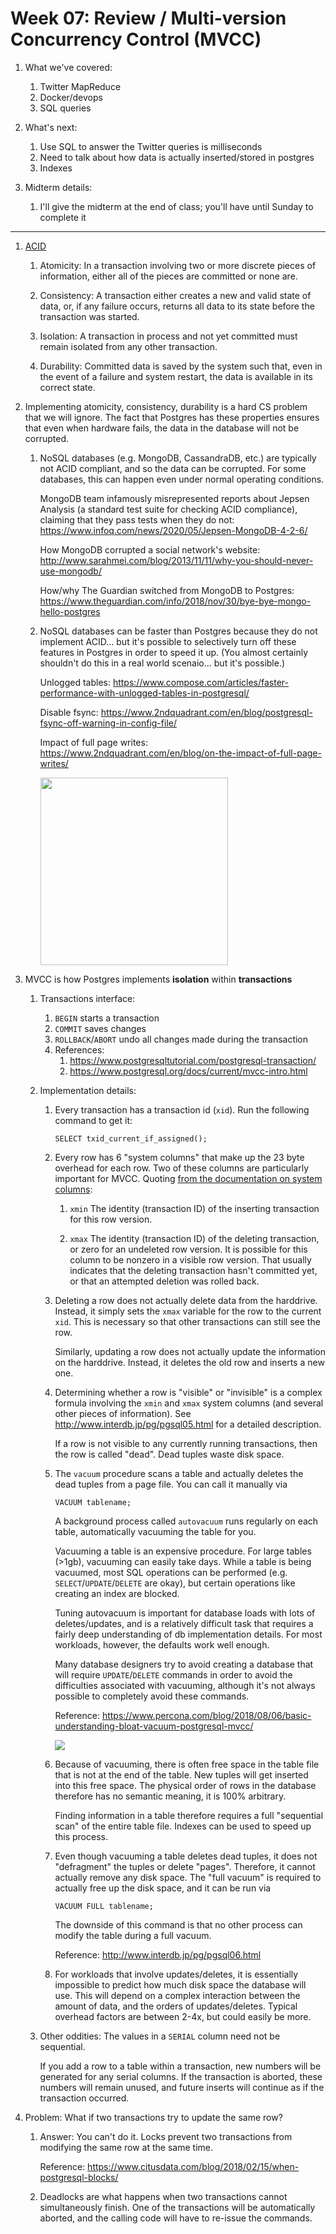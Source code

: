 # Week 07: Review / Multi-version Concurrency Control (MVCC)

1. What we've covered:
    1. Twitter MapReduce
    1. Docker/devops
    1. SQL queries

1. What's next:
    1. Use SQL to answer the Twitter queries is milliseconds
    1. Need to talk about how data is actually inserted/stored in postgres
    1. Indexes

1. Midterm details:
    1. I'll give the midterm at the end of class; you'll have until Sunday to complete it

---

1. [ACID](https://en.wikipedia.org/wiki/ACID)

    1. Atomicity: In a transaction involving two or more discrete pieces of information, either all of the pieces are committed or none are.

    1. Consistency: A transaction either creates a new and valid state of data, or, if any failure occurs, returns all data to its state before the transaction was started.

    1. Isolation: A transaction in process and not yet committed must remain isolated from any other transaction.

    1. Durability: Committed data is saved by the system such that, even in the event of a failure and system restart, the data is available in its correct state.

1. Implementing atomicity, consistency, durability is a hard CS problem that we will ignore.
   The fact that Postgres has these properties ensures that even when hardware fails,
   the data in the database will not be corrupted.

   1. NoSQL databases (e.g. MongoDB, CassandraDB, etc.) are typically not ACID compliant,
      and so the data can be corrupted.
      For some databases, this can happen even under normal operating conditions.

      MongoDB team infamously misrepresented reports about Jepsen Analysis (a standard test suite for checking ACID compliance),
      claiming that they pass tests when they do not: https://www.infoq.com/news/2020/05/Jepsen-MongoDB-4-2-6/

      How MongoDB corrupted a social network's website: http://www.sarahmei.com/blog/2013/11/11/why-you-should-never-use-mongodb/

      How/why The Guardian switched from MongoDB to Postgres: https://www.theguardian.com/info/2018/nov/30/bye-bye-mongo-hello-postgres

   1. NoSQL databases can be faster than Postgres because they do not implement ACID...
      but it's possible to selectively turn off these features in Postgres in order to speed it up.
      (You almost certainly shouldn't do this in a real world scenaio... but it's possible.)

      Unlogged tables: https://www.compose.com/articles/faster-performance-with-unlogged-tables-in-postgresql/

      Disable fsync: https://www.2ndquadrant.com/en/blog/postgresql-fsync-off-warning-in-config-file/

      Impact of full page writes: https://www.2ndquadrant.com/en/blog/on-the-impact-of-full-page-writes/

      <img src=nosql.jpeg width=300px />

1. MVCC is how Postgres implements **isolation** within **transactions**

    1. Transactions interface:
        1. `BEGIN` starts a transaction
        1. `COMMIT` saves changes
        1. `ROLLBACK`/`ABORT` undo all changes made during the transaction
        1. References: 
            1. https://www.postgresqltutorial.com/postgresql-transaction/
            1. https://www.postgresql.org/docs/current/mvcc-intro.html

    1. Implementation details:
        1. Every transaction has a transaction id (`xid`).
           Run the following command to get it:
           ```
           SELECT txid_current_if_assigned();
           ```

        1. Every row has 6 "system columns" that make up the 23 byte overhead for each row.
           Two of these columns are particularly important for MVCC.
           Quoting [from the documentation on system columns](https://www.postgresql.org/docs/13/ddl-system-columns.html):

           1. `xmin`
              The identity (transaction ID) of the inserting transaction for this row version.

           1. `xmax`
              The identity (transaction ID) of the deleting transaction, or zero for an undeleted row version.
              It is possible for this column to be nonzero in a visible row version.
              That usually indicates that the deleting transaction hasn't committed yet, or that an attempted deletion was rolled back.

        1. Deleting a row does not actually delete data from the harddrive.
           Instead, it simply sets the `xmax` variable for the row to the current `xid`.
           This is necessary so that other transactions can still see the row.

           Similarly, updating a row does not actually update the information on the harddrive.
           Instead, it deletes the old row and inserts a new one.

        1. Determining whether a row is "visible" or "invisible" is a complex formula involving the `xmin` and `xmax` system columns (and several other pieces of information).
           See http://www.interdb.jp/pg/pgsql05.html for a detailed description.

           If a row is not visible to any currently running transactions,
           then the row is called "dead".
           Dead tuples waste disk space.

        1. The `vacuum` procedure scans a table and actually deletes the dead tuples from a page file.
           You can call it manually via
           ```
           VACUUM tablename;
           ```
           A background process called `autovacuum` runs regularly on each table, automatically vacuuming the table for you. 

           Vacuuming a table is an expensive procedure.
           For large tables (>1gb),
           vacuuming can easily take days.
           While a table is being vacuumed,
           most SQL operations can be performed (e.g. `SELECT`/`UPDATE`/`DELETE` are okay),
           but certain operations like creating an index are blocked.

           Tuning autovacuum is important for database loads with lots of deletes/updates,
           and is a relatively difficult task that requires a fairly deep understanding of db implementation details.
           For most workloads, however, the defaults work well enough.

           Many database designers try to avoid creating a database that will require `UPDATE`/`DELETE` commands in order to avoid the difficulties associated with vacuuming,
           although it's not always possible to completely avoid these commands.

           Reference: https://www.percona.com/blog/2018/08/06/basic-understanding-bloat-vacuum-postgresql-mvcc/

           <img src=autovacuum.jpeg />

        1. Because of vacuuming,
           there is often free space in the table file that is not at the end of the table.
           New tuples will get inserted into this free space.
           The physical order of rows in the database therefore has no semantic meaning,
           it is 100% arbitrary.

           Finding information in a table therefore requires a full "sequential scan" of the entire table file.
           Indexes can be used to speed up this process.


        1. Even though vacuuming a table deletes dead tuples,
           it does not "defragment" the tuples or delete "pages".
           Therefore, it cannot actually remove any disk space.
           The "full vacuum" is required to actually free up the disk space,
           and it can be run via
           ```
           VACUUM FULL tablename;
           ```
           The downside of this command is that no other process can modify the table during a full vacuum.

           Reference: http://www.interdb.jp/pg/pgsql06.html

        1. For workloads that involve updates/deletes,
           it is essentially impossible to predict how much disk space the database will use.
           This will depend on a complex interaction between the amount of data, and the orders of updates/deletes.
           Typical overhead factors are between 2-4x,
           but could easily be more.

    1. Other oddities:
       The values in a `SERIAL` column need not be sequential.

       If you add a row to a table within a transaction,
       new numbers will be generated for any serial columns.
       If the transaction is aborted,
       these numbers will remain unused,
       and future inserts will continue as if the transaction occurred.

1. Problem:
   What if two transactions try to update the same row?

   1. Answer:
      You can't do it.
      Locks prevent two transactions from modifying the same row at the same time.

      Reference: https://www.citusdata.com/blog/2018/02/15/when-postgresql-blocks/

   1. Deadlocks are what happens when two transactions cannot simultaneously finish.
      One of the transactions will be automatically aborted,
      and the calling code will have to re-issue the commands.

